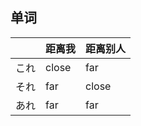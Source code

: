 ## 单词

|    | 距离我   | 距离别人   |
|----|-------|--------|
| これ | close | far    |
| それ | far   | close  |
| あれ | far   | far    |

